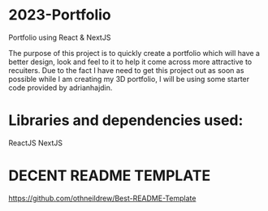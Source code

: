 # 2023-Portfolio
Portfolio using React &amp; NextJS

The purpose of this project is to quickly create a portfolio which will have a better design, look and feel to it to help it come across more attractive to recuiters. Due to the fact I have need to get this project out as soon as possible while I am creating my 3D portfolio, I will be using some starter code provided by adrianhajdin.

# Libraries and dependencies used:

ReactJS
NextJS


# DECENT README TEMPLATE
https://github.com/othneildrew/Best-README-Template